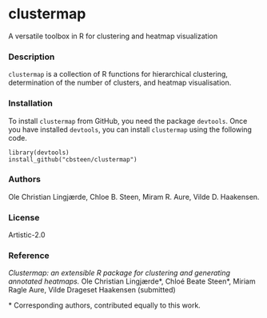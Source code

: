 # clustermap
A versatile toolbox in R for clustering and heatmap visualization

### Description
`clustermap` is a collection of R functions for hierarchical clustering, determination of the number of clusters, and heatmap visualisation.

### Installation
To install `clustermap` from GitHub, you need the package `devtools`.
Once you have installed `devtools`, you can install `clustermap` using the following code. 
```
library(devtools)
install_github("cbsteen/clustermap")
```

### Authors
Ole Christian Lingjærde, Chloe B. Steen, Miram R. Aure, Vilde D. Haakensen.

### License
Artistic-2.0

### Reference
*Clustermap: an extensible R package for clustering and generating annotated heatmaps.* Ole Christian Lingjærde\*, Chloé Beate Steen\*, Miriam Ragle Aure, Vilde Drageset Haakensen (submitted)

\* Corresponding authors, contributed equally to this work.
